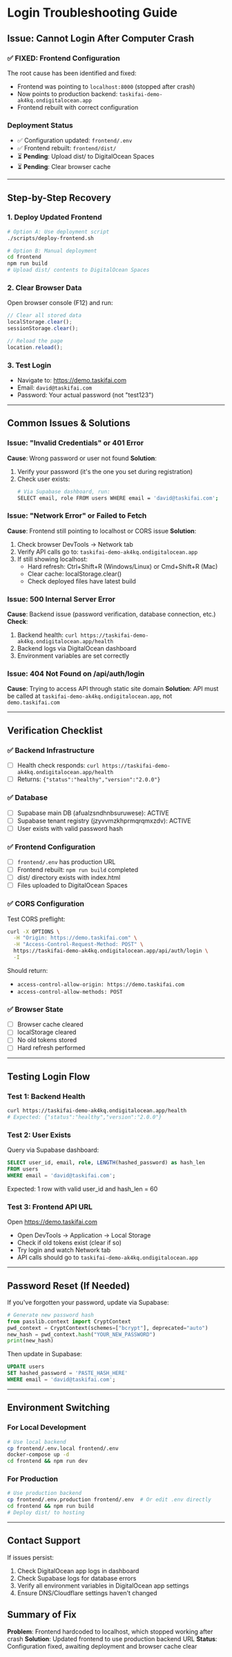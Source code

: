 # Login Troubleshooting Guide

## Issue: Cannot Login After Computer Crash

### ✅ FIXED: Frontend Configuration
The root cause has been identified and fixed:
- Frontend was pointing to `localhost:8000` (stopped after crash)
- Now points to production backend: `taskifai-demo-ak4kq.ondigitalocean.app`
- Frontend rebuilt with correct configuration

### Deployment Status
- ✅ Configuration updated: `frontend/.env`
- ✅ Frontend rebuilt: `frontend/dist/`
- ⏳ **Pending**: Upload dist/ to DigitalOcean Spaces
- ⏳ **Pending**: Clear browser cache

---

## Step-by-Step Recovery

### 1. Deploy Updated Frontend
```bash
# Option A: Use deployment script
./scripts/deploy-frontend.sh

# Option B: Manual deployment
cd frontend
npm run build
# Upload dist/ contents to DigitalOcean Spaces
```

### 2. Clear Browser Data
Open browser console (F12) and run:
```javascript
// Clear all stored data
localStorage.clear();
sessionStorage.clear();

// Reload the page
location.reload();
```

### 3. Test Login
- Navigate to: https://demo.taskifai.com
- Email: `david@taskifai.com`
- Password: Your actual password (not "test123")

---

## Common Issues & Solutions

### Issue: "Invalid Credentials" or 401 Error
**Cause**: Wrong password or user not found
**Solution**:
1. Verify your password (it's the one you set during registration)
2. Check user exists:
   ```bash
   # Via Supabase dashboard, run:
   SELECT email, role FROM users WHERE email = 'david@taskifai.com';
   ```

### Issue: "Network Error" or Failed to Fetch
**Cause**: Frontend still pointing to localhost or CORS issue
**Solution**:
1. Check browser DevTools → Network tab
2. Verify API calls go to: `taskifai-demo-ak4kq.ondigitalocean.app`
3. If still showing localhost:
   - Hard refresh: Ctrl+Shift+R (Windows/Linux) or Cmd+Shift+R (Mac)
   - Clear cache: localStorage.clear()
   - Check deployed files have latest build

### Issue: 500 Internal Server Error
**Cause**: Backend issue (password verification, database connection, etc.)
**Check**:
1. Backend health: `curl https://taskifai-demo-ak4kq.ondigitalocean.app/health`
2. Backend logs via DigitalOcean dashboard
3. Environment variables are set correctly

### Issue: 404 Not Found on /api/auth/login
**Cause**: Trying to access API through static site domain
**Solution**: API must be called at `taskifai-demo-ak4kq.ondigitalocean.app`, not `demo.taskifai.com`

---

## Verification Checklist

### ✅ Backend Infrastructure
- [ ] Health check responds: `curl https://taskifai-demo-ak4kq.ondigitalocean.app/health`
- [ ] Returns: `{"status":"healthy","version":"2.0.0"}`

### ✅ Database
- [ ] Supabase main DB (afualzsndhnbsuruwese): ACTIVE
- [ ] Supabase tenant registry (jzyvvmzkhprmqrqmxzdv): ACTIVE
- [ ] User exists with valid password hash

### ✅ Frontend Configuration
- [ ] `frontend/.env` has production URL
- [ ] Frontend rebuilt: `npm run build` completed
- [ ] dist/ directory exists with index.html
- [ ] Files uploaded to DigitalOcean Spaces

### ✅ CORS Configuration
Test CORS preflight:
```bash
curl -X OPTIONS \
  -H "Origin: https://demo.taskifai.com" \
  -H "Access-Control-Request-Method: POST" \
  https://taskifai-demo-ak4kq.ondigitalocean.app/api/auth/login \
  -I
```
Should return:
- `access-control-allow-origin: https://demo.taskifai.com`
- `access-control-allow-methods: POST`

### ✅ Browser State
- [ ] Browser cache cleared
- [ ] localStorage cleared
- [ ] No old tokens stored
- [ ] Hard refresh performed

---

## Testing Login Flow

### Test 1: Backend Health
```bash
curl https://taskifai-demo-ak4kq.ondigitalocean.app/health
# Expected: {"status":"healthy","version":"2.0.0"}
```

### Test 2: User Exists
Query via Supabase dashboard:
```sql
SELECT user_id, email, role, LENGTH(hashed_password) as hash_len
FROM users
WHERE email = 'david@taskifai.com';
```
Expected: 1 row with valid user_id and hash_len = 60

### Test 3: Frontend API URL
Open https://demo.taskifai.com
- Open DevTools → Application → Local Storage
- Check if old tokens exist (clear if so)
- Try login and watch Network tab
- API calls should go to `taskifai-demo-ak4kq.ondigitalocean.app`

---

## Password Reset (If Needed)

If you've forgotten your password, update via Supabase:

```python
# Generate new password hash
from passlib.context import CryptContext
pwd_context = CryptContext(schemes=["bcrypt"], deprecated="auto")
new_hash = pwd_context.hash("YOUR_NEW_PASSWORD")
print(new_hash)
```

Then update in Supabase:
```sql
UPDATE users
SET hashed_password = 'PASTE_HASH_HERE'
WHERE email = 'david@taskifai.com';
```

---

## Environment Switching

### For Local Development
```bash
# Use local backend
cp frontend/.env.local frontend/.env
docker-compose up -d
cd frontend && npm run dev
```

### For Production
```bash
# Use production backend
cp frontend/.env.production frontend/.env  # Or edit .env directly
cd frontend && npm run build
# Deploy dist/ to hosting
```

---

## Contact Support

If issues persist:
1. Check DigitalOcean app logs in dashboard
2. Check Supabase logs for database errors
3. Verify all environment variables in DigitalOcean app settings
4. Ensure DNS/Cloudflare settings haven't changed

## Summary of Fix

**Problem**: Frontend hardcoded to localhost, which stopped working after crash
**Solution**: Updated frontend to use production backend URL
**Status**: Configuration fixed, awaiting deployment and browser cache clear
